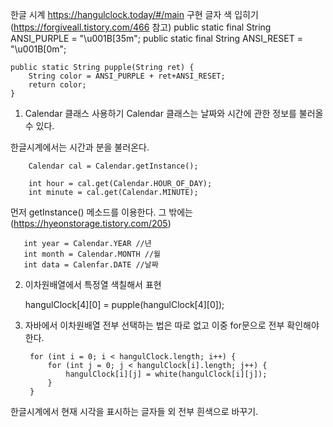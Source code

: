 한글 시계
https://hangulclock.today/#/main 구현
글자 색 입히기 (https://forgiveall.tistory.com/466 참고)
public static final String ANSI_PURPLE = "\u001B[35m";
public static final String ANSI_RESET = "\u001B[0m";

    public static String pupple(String ret) {
        String color = ANSI_PURPLE + ret+ANSI_RESET;
        return color;
    }

1. Calendar 클래스 사용하기
Calendar 클래스는 날짜와 시간에 관한 정보를 불러올 수 있다.

한글시계에서는 시간과 분을 불러온다.

        Calendar cal = Calendar.getInstance();

        int hour = cal.get(Calendar.HOUR_OF_DAY);
        int minute = cal.get(Calendar.MINUTE);    
먼저 getInstance() 메소드를 이용한다.
그 밖에는 (https://hyeonstorage.tistory.com/205)
       
       int year = Calendar.YEAR //년
       int month = Calendar.MONTH //월
       int data = Calenfar.DATE //날짜

2. 이차원배열에서 특정열 색칠해서 표현  

    hangulClock[4][0] = pupple(hangulClock[4][0]);

3. 자바에서 이차원배열 전부 선택하는 법은 따로 없고 이중 for문으로 전부
확인해야 한다.

        for (int i = 0; i < hangulClock.length; i++) {
            for (int j = 0; j < hangulClock[i].length; j++) {
                hangulClock[i][j] = white(hangulClock[i][j]);
            }
        }

한글시계에서 현재 시각을 표시하는 글자들 외 전부 흰색으로 바꾸기.
        
